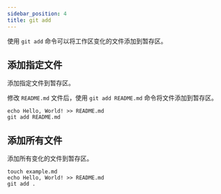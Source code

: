 ```yaml
---
sidebar_position: 4
title: git add
---
```


使用 `git add` 命令可以将工作区变化的文件添加到暂存区。

## 添加指定文件

添加指定文件到暂存区。

修改 `README.md` 文件后，使用 `git add README.md` 命令将文件添加到暂存区。

```
echo Hello, World! >> README.md
git add README.md
```

## 添加所有文件

添加所有变化的文件到暂存区。

```
touch example.md
echo Hello, World! >> README.md
git add .
```
